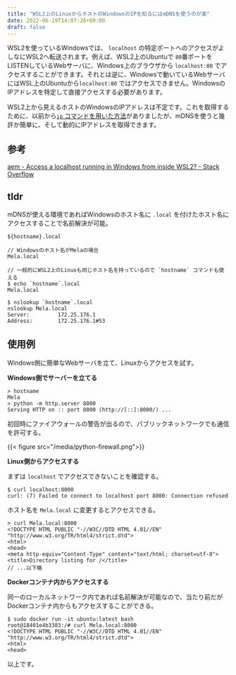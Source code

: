 ```yaml
---
title: "WSL2上のLinuxからホストのWindowsのIPを知るにはmDNSを使うのが楽"
date: 2022-06-19T14:07:26+09:00
draft: false
---
```


WSL2を使っているWindowsでは、 `localhost` の特定ポートへのアクセスがよしなにWSL2へ転送されます。例えば、WSL2上のUbuntuで `80`番ポートをLISTENしているWebサーバに、Windows上のブラウザから `localhost:80` でアクセスすることができます。それとは逆に、Windowsで動いているWebサーバにはWSL上のUbuntuから`localhost:80` ではアクセスできません。WindowsのIPアドレスを特定して直接アクセスする必要があります。

WSL2上から見えるホストのWindowsのIPアドレスは不定です。これを取得するために、以前から[`ip` コマンドを用いた方法](https://qiita.com/samunohito/items/019c1432161a950892be)がありましたが、mDNSを使うと幾許か簡単に、そして動的にIPアドレスを取得できます。

## 参考
[aem - Access a localhost running in Windows from inside WSL2? - Stack Overflow](https://stackoverflow.com/questions/64763147/access-a-localhost-running-in-windows-from-inside-wsl2)

## tldr
mDNSが使える環境であればWindowsのホスト名に `.local` を付けたホスト名にアクセスすることで名前解決が可能。

```shell
${hostname}.local

// Windowsのホスト名がMelaの場合
Mela.local

// 一般的にWSL2上のLinuxも同じホスト名を持っているので `hostname` コマンドも使える
$ echo `hostname`.local
Mela.local

$ nslookup `hostname`.local
nslookup Mela.local
Server:         172.25.176.1
Address:        172.25.176.1#53
```

## 使用例
Windows側に簡単なWebサーバを立て、Linuxからアクセスを試す。

**Windows側でサーバーを立てる**
```
> hostname
Mela
> python -m http.server 8000
Serving HTTP on :: port 8000 (http://[::]:8000/) ...
```

初回時にファイアウォールの警告が出るので、パブリックネットワークでも通信を許可する。

{{< figure src="/media/python-firewall.png">}}

**Linux側からアクセスする**

まずは `localhost` でアクセスできないことを確認する。
```
$ curl localhost:8000
curl: (7) Failed to connect to localhost port 8000: Connection refused
```

ホスト名を `Mela.local` に変更するとアクセスできる。
```
> curl Mela.local:8000
<!DOCTYPE HTML PUBLIC "-//W3C//DTD HTML 4.01//EN" "http://www.w3.org/TR/html4/strict.dtd">
<html>
<head>
<meta http-equiv="Content-Type" content="text/html; charset=utf-8">
<title>Directory listing for /</title>
// ...以下略
```

**Dockerコンテナ内からアクセスする**

同一のローカルネットワーク内であれば名前解決が可能なので、当たり前だがDockerコンテナ内からもアクセスすることができる。

```
$ sudo docker run -it ubuntu:latest bash
root@18401e4b3383:/# curl Mela.local:8000
<!DOCTYPE HTML PUBLIC "-//W3C//DTD HTML 4.01//EN" "http://www.w3.org/TR/html4/strict.dtd">
<html>
<head>
```

以上です。